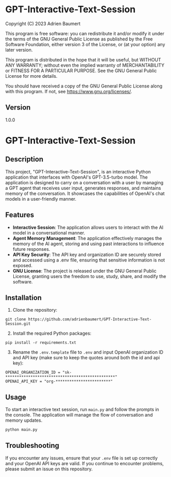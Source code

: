 # GPT-Interactive-Text-Session

Copyright (C) 2023 Adrien Baumert

This program is free software: you can redistribute it and/or modify
it under the terms of the GNU General Public License as published by
the Free Software Foundation, either version 3 of the License, or
(at your option) any later version.

This program is distributed in the hope that it will be useful,
but WITHOUT ANY WARRANTY; without even the implied warranty of
MERCHANTABILITY or FITNESS FOR A PARTICULAR PURPOSE. See the
GNU General Public License for more details.

You should have received a copy of the GNU General Public License
along with this program. If not, see <https://www.gnu.org/licenses/>.

## Version
1.0.0

# GPT-Interactive-Text-Session

## Description
This project, "GPT-Interactive-Text-Session", is an interactive Python application that interfaces with OpenAI's GPT-3.5-turbo model. The application is designed to carry on a conversation with a user by managing a GPT agent that receives user input, generates responses, and maintains memory of the conversation. It showcases the capabilities of OpenAI's chat models in a user-friendly manner.

## Features
- **Interactive Session**: The application allows users to interact with the AI model in a conversational manner.
- **Agent Memory Management**: The application effectively manages the memory of the AI agent, storing and using past interactions to influence future responses.
- **API Key Security**: The API key and organization ID are securely stored and accessed using a .env file, ensuring that sensitive information is not exposed.
- **GNU License**: The project is released under the GNU General Public License, granting users the freedom to use, study, share, and modify the software.

## Installation

1. Clone the repository:
```
git clone https://github.com/adrienbaumert/GPT-Interactive-Text-Session.git
```

2. Install the required Python packages:
```
pip install -r requirements.txt
```

3. Rename the `.env.template` file to `.env` and input OpenAI organization ID and API key (make sure to keep the quotes around both the id and api key):
```
OPENAI_ORGANIZATION_ID = "sk-************************************************"
OPENAI_API_KEY = "org-************************"
```

## Usage
To start an interactive text session, run `main.py` and follow the prompts in the console. The application will manage the flow of conversation and memory updates.

```bash
python main.py
```

## Troubleshooting
If you encounter any issues, ensure that your `.env` file is set up correctly and your OpenAI API keys are valid. If you continue to encounter problems, please submit an issue on this repository.
